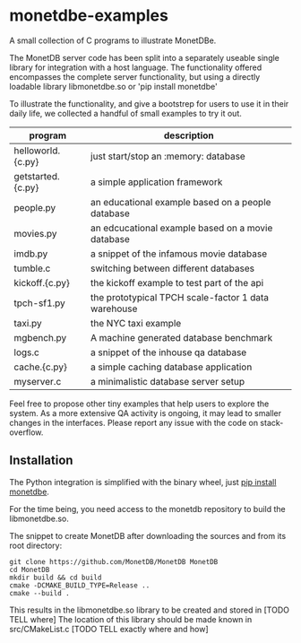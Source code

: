 # monetdbe-examples
A small collection of C programs to illustrate MonetDBe.

The MonetDB server code has been split into a separately useable single library
for integration with a host language.
The functionality offered encompasses the complete server functionality, but using
a directly loadable library libmonetdbe.so or 'pip install monetdbe'

To illustrate the functionality, and give a bootstrep for users to use it in their
daily life, we collected a handful of small examples to try it out.

| program | description|
| ------------- | ----------------------------------------------------------- |
| helloworld.{c.py}  |just start/stop an :memory: database |
| getstarted.{c.py}  |a simple application framework |
| people.py |an educational example based on a people  database |
| movies.py |an edcucational example based on a movie  database |
| imdb.py |a snippet of the infamous movie database |
| tumble.c    |switching between different databases|
| kickoff.{c.py}    |the kickoff example to test part of the api|
| tpch-sf1.py |the prototypical TPCH scale-factor 1 data warehouse|
| taxi.py |the NYC taxi example  |
| mgbench.py | A machine generated database benchmark |
| logs.c | a snippet of the inhouse qa database |
| cache.{c.py}  |a simple caching database application |
| myserver.c | a minimalistic database server setup |

Feel free to propose other tiny examples that help users to explore the system.
As a more extensive QA activity is ongoing, it may lead to smaller changes in the
interfaces. Please report any issue with the code on stack-overflow.

## Installation
The Python integration is simplified with the binary wheel, just [pip install monetdbe](https://pypi.org/project/monetdbe/).

For the time being, you need access to the monetdb repository to build the libmonetdbe.so.

The snippet to create MonetDB after downloading the sources and from its root directory:

```
git clone https://github.com/MonetDB/MonetDB MonetDB
cd MonetDB
mkdir build && cd build
cmake -DCMAKE_BUILD_TYPE=Release ..
cmake --build .
```

This results in the libmonetdbe.so library to be created and stored in [TODO TELL where]
The location of this library should be made known in src/CMakeList.c [TODO TELL exactly where and how]
